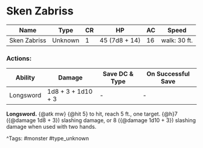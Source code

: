 # Sken Zabriss

| Name | Type | CR | HP | AC | Speed |
|------|------|----|----|----|-------|
| Sken Zabriss | Unknown | 1 | 45 (7d8 + 14) | 16 | walk: 30 ft. |

### Actions:

| Ability | Damage | Save DC & Type | On Successful Save |
|---------|--------|----------------|--------------------|
| Longsword | 1d8 + 3 + 1d10 + 3 | - | - |


**Longsword.** {@atk mw} {@hit 5} to hit, reach 5 ft., one target. {@h}7 ({@damage 1d8 + 3}) slashing damage, or 8 ({@damage 1d10 + 3}) slashing damage when used with two hands.

^Tags: #monster #type_unknown